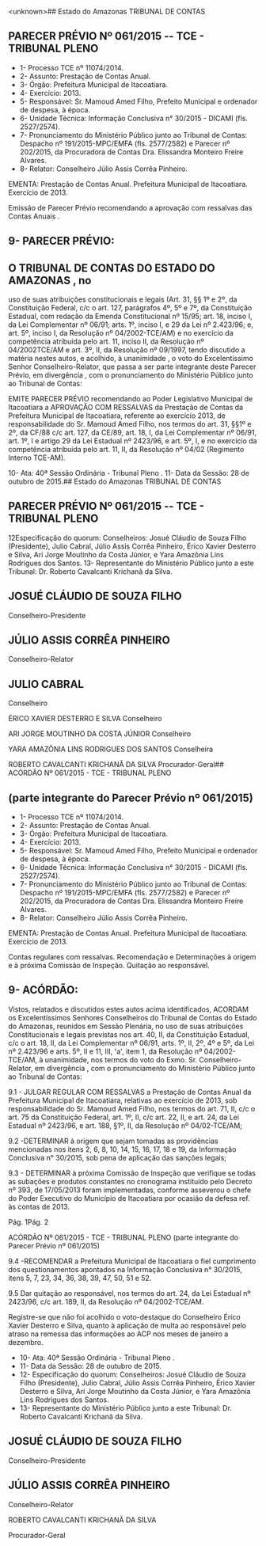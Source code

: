 &lt;unknown&gt;## Estado do Amazonas TRIBUNAL DE CONTAS

## PARECER PRÉVIO Nº 061/2015 -- TCE - TRIBUNAL PLENO

- 1- Processo TCE nº 11074/2014.
- 2- Assunto: Prestação de Contas Anual.
- 3- Órgão: Prefeitura Municipal de Itacoatiara.
- 4- Exercício: 2013.
- 5- Responsável: Sr. Mamoud Amed Filho, Prefeito Municipal e ordenador de despesa, à época.
- 6- Unidade Técnica: Informação Conclusiva n° 30/2015 - DICAMI (fls. 2527/2574).
- 7- Pronunciamento do Ministério Público junto ao Tribunal de Contas: Despacho nº 191/2015-MPC/EMFA (fls. 2577/2582) e Parecer nº 202/2015, da Procuradora de Contas Dra. Elissandra Monteiro Freire Alvares.
- 8- Relator: Conselheiro Júlio Assis Corrêa Pinheiro.

EMENTA: Prestação de Contas Anual. Prefeitura Municipal de Itacoatiara. Exercício de 2013.

Emissão de Parecer Prévio recomendando a aprovação com ressalvas das Contas Anuais .

## 9- PARECER PRÉVIO:

## O TRIBUNAL DE CONTAS DO ESTADO DO AMAZONAS ,  no

uso  de  suas  atribuições  constitucionais  e  legais  (Art.  31,  §§  1º  e  2º,  da  Constituição Federal, c/c o art. 127, parágrafos 4º, 5º e 7º, da Constituição Estadual, com redação da Emenda Constitucional nº 15/95; art. 18, inciso I, da Lei Complementar nº 06/91; arts. 1º, inciso I, e 29 da Lei nº 2.423/96; e, art. 5º, inciso I, da Resolução nº 04/2002-TCE/AM) e no exercício da competência atribuída pelo art. 11, inciso II, da Resolução nº 04/2002TCE/AM e art. 3º, II, da Resolução nº 09/1997, tendo discutido a matéria nestes autos, e acolhido, à  unanimidade ,  o  voto  do  Excelentíssimo  Senhor  Conselheiro-Relator,  que passa a ser parte integrante deste Parecer Prévio, em divergência , com o pronunciamento do Ministério Público junto ao Tribunal de Contas:

EMITE PARECER PRÉVIO recomendando ao Poder Legislativo Municipal de Itacoatiara a APROVAÇÃO COM RESSALVAS da Prestação de Contas da Prefeitura  Municipal de  Itacoatiara, referente ao exercício 2013, de responsabilidade do Sr.  Mamoud  Amed  Filho,  nos  termos  do  art.  31,  §§1º  e  2º,  da  CF/88  c/c  art.  127,  da CE/89, art. 18, I, da Lei Complementar nº 06/91, art. 1º, I e artigo 29 da Lei Estadual nº 2423/96, e art. 5º, I, e no exercício da competência atribuída pelo art. 11, II, da Resolução nº 04/02 (Regimento Interno TCE-AM).

10- Ata: 40ª Sessão Ordinária - Tribunal Pleno . 11- Data da Sessão: 28 de outubro de 2015.## Estado do Amazonas TRIBUNAL DE CONTAS

## PARECER PRÉVIO Nº 061/2015 -- TCE - TRIBUNAL PLENO

12Especificação do quorum: Conselheiros: Josué Cláudio de Souza Filho (Presidente), Julio Cabral, Júlio  Assis Corrêa Pinheiro,  Érico Xavier Desterro e Silva, Ari Jorge Moutinho da Costa Júnior, e Yara Amazônia Lins Rodrigues dos Santos. 13- Representante do Ministério Público junto a este Tribunal: Dr. Roberto Cavalcanti Krichanã da Silva.

## JOSUÉ CLÁUDIO DE SOUZA FILHO

Conselheiro-Presidente

## JÚLIO ASSIS CORRÊA PINHEIRO

Conselheiro-Relator

## JULIO CABRAL

Conselheiro

ÉRICO XAVIER DESTERRO E SILVA Conselheiro

ARI JORGE MOUTINHO DA COSTA JÚNIOR Conselheiro

YARA AMAZÔNIA LINS RODRIGUES DOS SANTOS Conselheira

ROBERTO CAVALCANTI KRICHANÃ DA SILVA Procurador-Geral## ACÓRDÃO Nº 061/2015 - TCE - TRIBUNAL PLENO

## (parte integrante do Parecer Prévio nº 061/2015)

- 1- Processo TCE nº 11074/2014.
- 2- Assunto: Prestação de Contas Anual.
- 3- Órgão: Prefeitura Municipal de Itacoatiara.
- 4- Exercício: 2013.
- 5- Responsável: Sr. Mamoud Amed Filho, Prefeito Municipal e ordenador de despesa, à época.
- 6- Unidade Técnica: Informação Conclusiva n° 30/2015 - DICAMI (fls. 2527/2574).
- 7- Pronunciamento do Ministério Público junto ao Tribunal de Contas: Despacho nº 191/2015-MPC/EMFA (fls. 2577/2582) e Parecer nº 202/2015, da Procuradora de Contas Dra. Elissandra Monteiro Freire Alvares.
- 8- Relator: Conselheiro Júlio Assis Corrêa Pinheiro.

EMENTA: Prestação de Contas Anual. Prefeitura  Municipal  de  Itacoatiara.  Exercício de 2013.

Contas regulares com ressalvas. Recomendação e Determinações à origem e à  próxima  Comissão  de  Inspeção.  Quitação ao responsável.

## 9- ACÓRDÃO:

Vistos, relatados e  discutidos estes autos acima identificados,  ACORDAM os Excelentíssimos  Senhores  Conselheiros  do  Tribunal  de  Contas  do  Estado  do Amazonas,  reunidos  em Sessão  Plenária,  no  uso  de suas  atribuições Constitucionais  e legais  previstas  nos  art.  40,  II, da  Constituição  Estadual,  c/c  o  art.  18,  II,  da Lei Complementar nº 06/91, arts. 1º, II, 2º, 4º e 5º, da Lei nº 2.423/96 e arts. 5º, II e 11, III, 'a', item  1,  da  Resolução  nº  04/2002-TCE/AM, à  unanimidade,  nos  termos  do  voto  do Exmo.  Sr.  Conselheiro-Relator, em  divergência ,  com  o  pronunciamento  do  Ministério Público junto ao Tribunal de Contas:

9.1  -  JULGAR  REGULAR  COM  RESSALVAS a  Prestação  de  Contas Anual  da  Prefeitura Municipal de Itacoatiara, relativas ao exercício de 2013, sob responsabilidade do Sr.  Mamoud Amed Filho, nos termos do art. 71,  II, c/c o art. 75 da Constituição Federal, art. 1º, II, c/c art. 22, II, e art. 24, da Lei Estadual nº 2423/96, e art. 188, §1º, II, da Resolução nº 04/02-TCE/AM;

9.2 -DETERMINAR à origem que sejam tomadas as providências mencionadas nos itens 2, 6, 8, 10, 14, 15, 16, 17, 18 e 19, da Informação Conclusiva n° 30/2015, sob pena de aplicação das sanções legais;

9.3  -  DETERMINAR à  próxima  Comissão  de  Inspeção  que  verifique  se todas as subações e produtos constantes no cronograma instituído pelo Decreto nº 393, de 17/05/2013  foram  implementadas,  conforme  asseverou  o  chefe  do  Poder  Executivo  do Município de Itacoatiara por ocasião da defesa ref. às contas de 2013.

Pág. 1Pág. 2

ACÓRDÃO Nº 061/2015 - TCE - TRIBUNAL PLENO (parte integrante do Parecer Prévio nº 061/2015)

9.4 -RECOMENDAR a Prefeitura Municipal de Itacoatiara o fiel cumprimento dos questionamentos apontados na Informação Conclusiva n° 30/2015, itens 5, 7, 23, 34, 36, 38, 39, 47, 50, 51 e 52.

9.5 Dar quitação ao responsável, nos termos do art. 24, da Lei Estadual nº 2423/96, c/c art. 189, II, da Resolução nº 04/2002-TCE/AM.

Registre-se  que  não  foi  acolhido  o  voto-destaque  do  Conselheiro  Érico  Xavier Desterro e Silva, quanto à aplicação de multa ao responsável pelo atraso na remessa das informações ao ACP nos meses de janeiro a dezembro.

- 10- Ata: 40ª Sessão Ordinária - Tribunal Pleno .
- 11- Data da Sessão: 28 de outubro de 2015.
- 12- Especificação do quorum: Conselheiros: Josué Cláudio de Souza Filho (Presidente), Julio Cabral, Júlio Assis Corrêa Pinheiro, Érico Xavier Desterro e Silva, Ari Jorge Moutinho da Costa Júnior, e Yara Amazônia Lins Rodrigues dos Santos.
- 13- Representante do Ministério Público junto a este Tribunal: Dr. Roberto Cavalcanti Krichanã da Silva.

## JOSUÉ CLÁUDIO DE SOUZA FILHO

Conselheiro-Presidente

## JÚLIO ASSIS CORRÊA PINHEIRO

Conselheiro-Relator

ROBERTO CAVALCANTI KRICHANÃ DA SILVA

Procurador-Geral